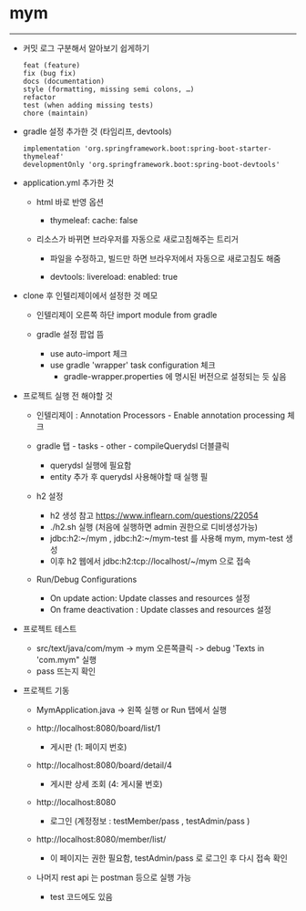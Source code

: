 # mym

--- 


-	커밋 로그 구분해서 알아보기 쉽게하기

	```text
	feat (feature)
	fix (bug fix)
	docs (documentation)
	style (formatting, missing semi colons, …)
	refactor
	test (when adding missing tests)
	chore (maintain)
	```

-	gradle 설정 추가한 것 (타임리프, devtools)

	```text
	implementation 'org.springframework.boot:spring-boot-starter-thymeleaf'
	developmentOnly 'org.springframework.boot:spring-boot-devtools'
	```

-	application.yml 추가한 것

	-	html 바로 반영 옵션

		-	thymeleaf: cache: false

	-	리소스가 바뀌면 브라우저를 자동으로 새로고침해주는 트리거

		-	파일을 수정하고, 빌드만 하면 브라우저에서 자동으로 새로고침도 해줌

		-	devtools: livereload: enabled: true

-	clone 후 인텔리제이에서 설정한 것 메모

	-	인텔리제이 오른쪽 하단 import module from gradle

	-	gradle 설정 팝업 뜸

		-	use auto-import 체크
		-	use gradle 'wrapper' task configuration 체크
			-	gradle-wrapper.properties 에 명시된 버전으로 설정되는 듯 싶음

-	프로젝트 실행 전 해야할 것

	-	인텔리제이 : Annotation Processors - Enable annotation processing 체크

	-	gradle 탭 - tasks - other - compileQuerydsl 더블클릭

		-	querydsl 실행에 필요함
		-	entity 추가 후 querydsl 사용해야할 때 실행 필

	-	h2 설정

		-	h2 생성 참고 https://www.inflearn.com/questions/22054
		-	./h2.sh 실행 (처음에 실행하면 admin 권한으로 디비생성가능)
		-	jdbc:h2:~/mym , jdbc:h2:~/mym-test 를 사용해 mym, mym-test 생성
		-	이후 h2 웹에서 jdbc:h2:tcp://localhost/~/mym 으로 접속

	-	Run/Debug Configurations

		-	On update action: Update classes and resources 설정
		-	On frame deactivation : Update classes and resources 설정

-	프로젝트 테스트

	-	src/text/java/com/mym -> mym 오른쪽클릭 -> debug 'Texts in 'com.mym" 실행
	-	pass 뜨는지 확인

-	프로젝트 기동

	-	MymApplication.java -> 왼쪽 실행 or Run 탭에서 실행
	-	http://localhost:8080/board/list/1
		-	게시판 (1: 페이지 번호)
	-	http://localhost:8080/board/detail/4
		-	게시판 상세 조회 (4: 게시물 번호)
	-	http://localhost:8080
		-	로그인 (계정정보 : testMember/pass , testAdmin/pass )
	-	http://localhost:8080/member/list/

		-	이 페이지는 권한 필요함, testAdmin/pass 로 로그인 후 다시 접속 확인

	-	나머지 rest api 는 postman 등으로 실행 가능

		-	test 코드에도 있음
